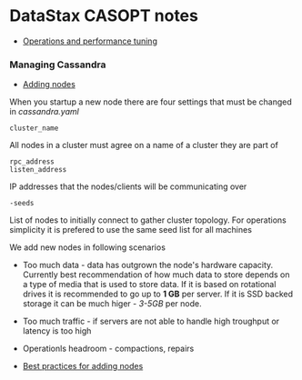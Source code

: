 # DataStax CASOPT notes
* [Operations and performance tuning](https://academy.datastax.com/courses/ds210-operations-and-performance-tuning)

### Managing Cassandra
* [Adding nodes](https://academy.datastax.com/courses/ds210-operations-and-performance-tuning/managing-cassandra-managing-cassandra-and-adding)

When you startup a new node there are four settings that must be changed in *cassandra.yaml*
```
cluster_name
```
All nodes in a cluster must agree on a name of a cluster they are part of
```
rpc_address
listen_address
```
IP addresses that the nodes/clients will be communicating over
```
-seeds
```
List of nodes to initially connect to gather cluster topology. For operations simplicity it is prefered to use the same seed list for all machines

We add new nodes in following scenarios
* Too much data - data has outgrown the node's hardware capacity. Currently best recommendation of how much data to store depends on a type of media that is used to store data. If it is based on rotational drives it is recommended to go up to **1 GB** per server. If it is SSD backed storage it can be much higer - *3-5GB* per node.
* Too much traffic - if servers are not able to handle high troughput or latency is too high
* Operationls headroom - compactions, repairs

* [Best practices for adding nodes](https://academy.datastax.com/courses/ds210-operations-and-performance-tuning/managing-cassandra-best-practices-adding-nodes)
